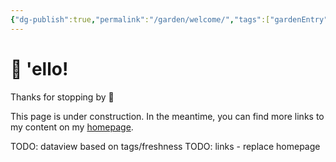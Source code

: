 ```yaml
---
{"dg-publish":true,"permalink":"/garden/welcome/","tags":["gardenEntry"],"created":"2024-03-01T16:32:39.719+01:00","updated":"2024-03-03T16:23:08.696+01:00"}
---
```


# 👋 'ello!

Thanks for stopping by 🙂

This page is under construction. In the meantime, you can find more links to my content on my [homepage](https://www.eleni.co).

TODO: dataview based on tags/freshness 
TODO: links - replace homepage